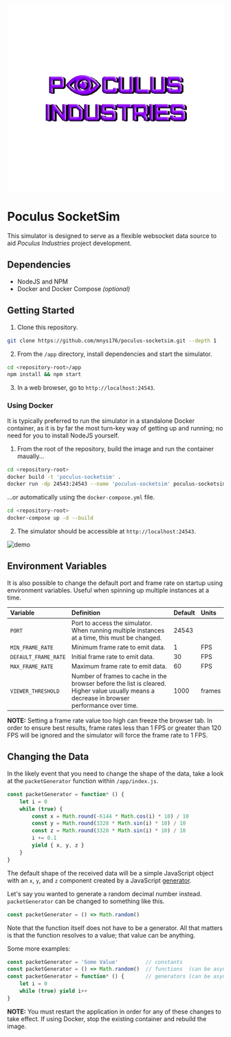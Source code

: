 <!-- logo -->
<div align="center"><img src="./.github/images/logo.png"></div>

# Poculus SocketSim

This simulator is designed to serve as a flexible websocket data source to aid *Poculus Industries* project development.


## Dependencies

* NodeJS and NPM
* Docker and Docker Compose *(optional)*

## Getting Started

1. Clone this repository.

```bash
git clone https://github.com/mnys176/poculus-socketsim.git --depth 1
```

2. From the `/app` directory, install dependencies and start the simulator.

```bash
cd <repository-root>/app
npm install && npm start
```

3. In a web browser, go to `http://localhost:24543`.

### Using Docker

It is typically preferred to run the simulator in a standalone Docker container, as it is by far the most turn-key way of getting up and running; no need for you to install NodeJS yourself.

1. From the root of the repository, build the image and run the container maually...

```bash
cd <repository-root>
docker build -t 'poculus-socketsim' .
docker run -dp 24543:24543 --name 'poculus-socketsim' poculus-socketsim
```

...or automatically using the `docker-compose.yml` file.

```bash
cd <repository-root>
docker-compose up -d --build
```

2. The simulator should be accessible at `http://localhost:24543`.

![demo](.github/images/demo.gif)

## Environment Variables

It is also possible to change the default port and frame rate on startup using environment variables. Useful when spinning up multiple instances at a time.

| Variable             | Definition                                                                                                                                   | Default | Units  |
|:---------------------|:---------------------------------------------------------------------------------------------------------------------------------------------|:--------|:-------|
| `PORT`               | Port to access the simulator. When running multiple instances at a time, this must be changed.                                               | 24543   |        |
| `MIN_FRAME_RATE`     | Minimum frame rate to emit data.                                                                                                             | 1       | FPS    |
| `DEFAULT_FRAME_RATE` | Initial frame rate to emit data.                                                                                                             | 30      | FPS    |
| `MAX_FRAME_RATE`     | Maximum frame rate to emit data.                                                                                                             | 60      | FPS    |
| `VIEWER_THRESHOLD`   | Number of frames to cache in the browser before the list is cleared. Higher value usually means a decrease in browser performance over time. | 1000    | frames |

**NOTE:** Setting a frame rate value too high can freeze the browser tab. In order to ensure best results, frame rates less than 1 FPS or greater than 120 FPS will be ignored and the simulator will force the frame rate to 1 FPS.

## Changing the Data

In the likely event that you need to change the shape of the data, take a look at the `packetGenerator` function within `/app/index.js`.

```javascript
const packetGenerator = function* () {
    let i = 0
    while (true) {
        const x = Math.round(-6144 * Math.cos(i) * 10) / 10
        const y = Math.round(3328 * Math.sin(i) * 10) / 10
        const z = Math.round(3328 * Math.sin(i) * 10) / 10
        i += 0.1
        yield { x, y, z }
    }
}
```

The default shape of the received data will be a simple JavaScript object with an `x`, `y`, and `z` component created by a JavaScript [generator](https://developer.mozilla.org/en-US/docs/Web/JavaScript/Reference/Global_Objects/Generator).

Let's say you wanted to generate a random decimal number instead. `packetGenerator` can be changed to something like this.

```javascript
const packetGenerator = () => Math.random()
```

Note that the function itself does not have to be a generator. All that matters is that the function resolves to a value; that value can be anything.

Some more examples:

```javascript
const packetGenerator = 'Some Value'         // constants
const packetGenerator = () => Math.random()  // functions  (can be asynchronous)
const packetGenerator = function* () {       // generators (can be asynchronous)
    let i = 0
    while (true) yield i++
}
```

**NOTE:** You must restart the application in order for any of these changes to take effect. If using Docker, stop the existing container and rebuild the image.